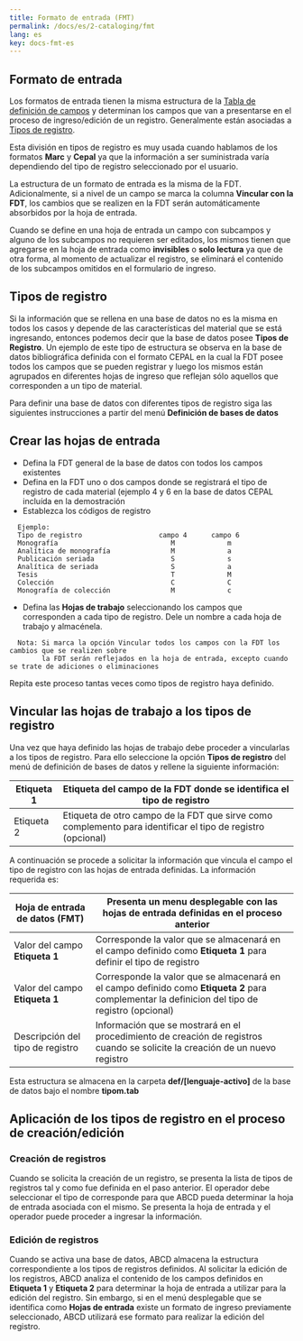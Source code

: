 ```yaml
---
title: Formato de entrada (FMT)
permalink: /docs/es/2-cataloging/fmt
lang: es
key: docs-fmt-es
---
```

## Formato de entrada

Los formatos de entrada tienen la misma estructura de la [Tabla de definición de campos](/wiki/docs/es/2-cataloging/fdt) y determinan los campos que van a presentarse en el proceso de ingreso/edición de un registro. Generalmente están asociadas a [Tipos de registro](/wiki/docs/es/2-cataloging/fmt#tipos-de-registro).

Esta división en tipos de registro es muy usada cuando hablamos de los formatos **Marc** y **Cepal** ya que la información a ser suministrada varía dependiendo del tipo de registro seleccionado por el usuario.

La estructura de un formato de entrada es la misma de la FDT. Adicionalmente, si a nivel de un campo se marca la columna **Vincular con la FDT**, los cambios que se realizen en la FDT serán automáticamente absorbidos por la hoja de entrada.

Cuando se define en una hoja de entrada un campo con subcampos y alguno de los subcampos no requieren ser editados, los mismos tienen que agregarse en la hoja de entrada como **invisibles** o **solo lectura** ya que de otra forma, al momento de actualizar el registro, se eliminará el contenido de los subcampos omitidos en el formulario de ingreso.

## Tipos de registro

Si la información que se rellena en una base de datos no es la misma en todos los casos y depende de las características del material que se está ingresando, entonces podemos decir que la base de datos posee **Tipos de Registro**. Un ejemplo de este tipo de estructura se observa en la base de datos bibliográfica definida con el formato CEPAL en la cual la FDT posee todos los campos que se pueden registrar y luego los mismos están agrupados en diferentes hojas de ingreso que reflejan sólo aquellos que corresponden a un tipo de material.

Para definir una base de datos con diferentes tipos de registro siga las siguientes instrucciones a partir del menú **Definición de bases de datos**



## Crear las hojas de entrada

- Defina la FDT general de la base de datos con todos los campos existentes
- Defina en la FDT uno o dos campos donde se registrará el tipo de registro de cada material (ejemplo 4 y 6 en la base de datos CEPAL incluída en la demostración
- Establezca los códigos de registro

```
  Ejemplo:
  Tipo de registro                   campo 4      campo 6
  Monografía                            M             m
  Analítica de monografía               M             a
  Publicación seriada                   S             s
  Analítica de seriada                  S             a
  Tesis                                 T             M
  Colección                             C             C
  Monografía de colección               M             c
```

- Defina las **Hojas de trabajo** seleccionando los campos que corresponden a cada tipo de registro. Dele un nombre a cada hoja de trabajo y almacénela.

```
  Nota: Si marca la opción Vincular todos los campos con la FDT los cambios que se realizen sobre
        la FDT serán reflejados en la hoja de entrada, excepto cuando se trate de adiciones o eliminaciones 
```

Repita este proceso tantas veces como tipos de registro haya definido.

## Vincular las hojas de trabajo a los tipos de registro

Una vez que haya definido las hojas de trabajo debe proceder a vincularlas a los tipos de registro. Para ello seleccione la opción **Tipos de registro** del menú de definición de bases de datos y rellene la siguiente información:

| Etiqueta 1 | Etiqueta del campo de la FDT donde se identifica el tipo de registro |
| ---------- | ------------------------------------------------------------ |
| Etiqueta 2 | Etiqueta de otro campo de la FDT que sirve como complemento para identificar el tipo de registro (opcional) |

A continuación se procede a solicitar la información que vincula el campo el tipo de registro con las hojas de entrada definidas. La información requerida es:

| Hoja de entrada de datos (FMT)   | Presenta un menu desplegable con las hojas de entrada definidas en el proceso anterior |
| -------------------------------- | ------------------------------------------------------------ |
| Valor del campo **Etiqueta 1**   | Corresponde la valor que se almacenará en el campo definido como **Etiqueta 1** para definir el tipo de registro |
| Valor del campo **Etiqueta 1**   | Corresponde la valor que se almacenará en el campo definido como **Etiqueta 2** para complementar la definicion del tipo de registro (opcional) |
| Descripción del tipo de registro | Información que se mostrará en el procedimiento de creación de registros cuando se solicite la creación de un nuevo registro |

Esta estructura se almacena en la carpeta **def/[lenguaje-activo]** de la base de datos bajo el nombre **tipom.tab**

## Aplicación de los tipos de registro en el proceso de creación/edición

### Creación de registros

Cuando se solicita la creación de un registro, se presenta la lista de tipos de registros tal y como fue definida en el paso anterior. El operador debe seleccionar el tipo de corresponde para que ABCD pueda determinar la hoja de entrada asociada con el mismo. Se presenta la hoja de entrada y el operador puede proceder a ingresar la información.

### Edición de registros

Cuando se activa una base de datos, ABCD almacena la estructura correspondiente a los tipos de registros definidos. Al solicitar la edición de los registros, ABCD analiza el contenido de los campos definidos en **Etiqueta 1** y **Etiqueta 2** para determinar la hoja de entrada a utilizar para la edición del registro. Sin embargo, si en el menú desplegable que se identifica como **Hojas de entrada** existe un formato de ingreso previamente seleccionado, ABCD utilizará ese formato para realizar la edición del registro.